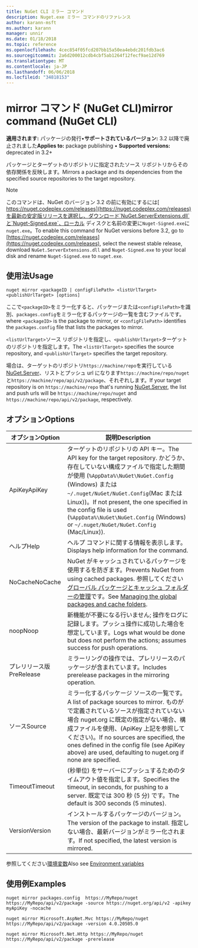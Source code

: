 ```yaml
---
title: NuGet CLI ミラー コマンド
description: Nuget.exe ミラー コマンドのリファレンス
author: karann-msft
ms.author: karann
manager: unnir
ms.date: 01/18/2018
ms.topic: reference
ms.openlocfilehash: 4cec854f05fcd207bb15a50ea4ebdc201fdb3ac6
ms.sourcegitcommit: 2a6d200012cdb4cbf5ab1264f12fecf9ae12d769
ms.translationtype: MT
ms.contentlocale: ja-JP
ms.lasthandoff: 06/06/2018
ms.locfileid: "34818153"
---
```

# <a name="mirror-command-nuget-cli"></a><span data-ttu-id="13eed-103">mirror コマンド (NuGet CLI)</span><span class="sxs-lookup"><span data-stu-id="13eed-103">mirror command (NuGet CLI)</span></span>

<span data-ttu-id="13eed-104">**適用されます:** パッケージの発行&bullet;**サポートされているバージョン:** 3.2 以降で廃止されました</span><span class="sxs-lookup"><span data-stu-id="13eed-104">**Applies to:** package publishing &bullet; **Supported versions:** deprecated in 3.2+</span></span>

<span data-ttu-id="13eed-105">パッケージとターゲットのリポジトリに指定されたソース リポジトリからその依存関係を反映します。</span><span class="sxs-lookup"><span data-stu-id="13eed-105">Mirrors a package and its dependencies from the specified source repositories to the target repository.</span></span>

> [!NOTE]
> <span data-ttu-id="13eed-106">このコマンドは、NuGet のバージョン 3.2 の前に有効にするには[ https://nuget.codeplex.com/releases](https://nuget.codeplex.com/releases)を最新の安定版リリースを選択し、ダウンロード`NuGet.ServerExtensions.dll`と`Nuget-Signed.exe`、ローカル ディスクと名前の変更に`Nuget-Signed.exe`に`nuget.exe`。</span><span class="sxs-lookup"><span data-stu-id="13eed-106">To enable this command for NuGet versions before 3.2, go to [https://nuget.codeplex.com/releases](https://nuget.codeplex.com/releases), select the newest stable release, download `NuGet.ServerExtensions.dll` and `Nuget-Signed.exe` to your local disk and rename `Nuget-Signed.exe` to `nuget.exe`.</span></span>

## <a name="usage"></a><span data-ttu-id="13eed-107">使用法</span><span class="sxs-lookup"><span data-stu-id="13eed-107">Usage</span></span>

```cli
nuget mirror <packageID | configFilePath> <listUrlTarget> <publishUrlTarget> [options]
```

<span data-ttu-id="13eed-108">ここで`<packageID>`をミラー化すると、パッケージまたは`<configFilePath>`を識別、`packages.config`をミラー化するパッケージの一覧を含むファイルです。</span><span class="sxs-lookup"><span data-stu-id="13eed-108">where `<packageID>` is the package to mirror, or `<configFilePath>` identifies the `packages.config` file that lists the packages to mirror.</span></span>

<span data-ttu-id="13eed-109">`<listUrlTarget>`ソース リポジトリを指定し、`<publishUrlTarget>`ターゲットのリポジトリを指定します。</span><span class="sxs-lookup"><span data-stu-id="13eed-109">The `<listUrlTarget>` specifies the source repository, and `<publishUrlTarget>` specifies the target repository.</span></span>

<span data-ttu-id="13eed-110">場合は、ターゲットのリポジトリ`https://machine/repo`を実行している[NuGet.Server](../hosting-packages/nuget-server.md)、リストとプッシュ url になります`https://machine/repo/nuget`と`https://machine/repo/api/v2/package`、それぞれします。</span><span class="sxs-lookup"><span data-stu-id="13eed-110">If your target repository is on `https://machine/repo` that's running [NuGet.Server](../hosting-packages/nuget-server.md), the list and push urls will be `https://machine/repo/nuget` and `https://machine/repo/api/v2/package`, respectively.</span></span>

## <a name="options"></a><span data-ttu-id="13eed-111">オプション</span><span class="sxs-lookup"><span data-stu-id="13eed-111">Options</span></span>

| <span data-ttu-id="13eed-112">オプション</span><span class="sxs-lookup"><span data-stu-id="13eed-112">Option</span></span> | <span data-ttu-id="13eed-113">説明</span><span class="sxs-lookup"><span data-stu-id="13eed-113">Description</span></span> |
| --- | --- |
| <span data-ttu-id="13eed-114">ApiKey</span><span class="sxs-lookup"><span data-stu-id="13eed-114">ApiKey</span></span> | <span data-ttu-id="13eed-115">ターゲットのリポジトリの API キー。</span><span class="sxs-lookup"><span data-stu-id="13eed-115">The API key for the target repository.</span></span> <span data-ttu-id="13eed-116">かどうか、存在していない構成ファイルで指定した期間が使用 (`%AppData%\NuGet\NuGet.Config` (Windows) または`~/.nuget/NuGet/NuGet.Config`(Mac または Linux))。</span><span class="sxs-lookup"><span data-stu-id="13eed-116">If not present,  the one specified in the config file is used (`%AppData%\NuGet\NuGet.Config` (Windows) or `~/.nuget/NuGet/NuGet.Config` (Mac/Linux)).</span></span> |
| <span data-ttu-id="13eed-117">ヘルプ</span><span class="sxs-lookup"><span data-stu-id="13eed-117">Help</span></span> | <span data-ttu-id="13eed-118">ヘルプ コマンドに関する情報を表示します。</span><span class="sxs-lookup"><span data-stu-id="13eed-118">Displays help information for the command.</span></span> |
| <span data-ttu-id="13eed-119">NoCache</span><span class="sxs-lookup"><span data-stu-id="13eed-119">NoCache</span></span> | <span data-ttu-id="13eed-120">NuGet がキャッシュされているパッケージを使用するを防ぎます。</span><span class="sxs-lookup"><span data-stu-id="13eed-120">Prevents NuGet from using cached packages.</span></span> <span data-ttu-id="13eed-121">参照してください[グローバル パッケージとキャッシュ フォルダーの管理](../consume-packages/managing-the-global-packages-and-cache-folders.md)です。</span><span class="sxs-lookup"><span data-stu-id="13eed-121">See [Managing the global packages and cache folders](../consume-packages/managing-the-global-packages-and-cache-folders.md).</span></span> |
| <span data-ttu-id="13eed-122">noop</span><span class="sxs-lookup"><span data-stu-id="13eed-122">Noop</span></span> | <span data-ttu-id="13eed-123">新機能が不要になる行いません; 操作をログに記録します。プッシュ操作に成功した場合を想定しています。</span><span class="sxs-lookup"><span data-stu-id="13eed-123">Logs what would be done but does not perform the actions; assumes success for push operations.</span></span> |
| <span data-ttu-id="13eed-124">プレリリース版</span><span class="sxs-lookup"><span data-stu-id="13eed-124">PreRelease</span></span> | <span data-ttu-id="13eed-125">ミラーリングの操作では、プレリリースのパッケージが含まれています。</span><span class="sxs-lookup"><span data-stu-id="13eed-125">Includes prerelease packages in the mirroring operation.</span></span> |
| <span data-ttu-id="13eed-126">ソース</span><span class="sxs-lookup"><span data-stu-id="13eed-126">Source</span></span> | <span data-ttu-id="13eed-127">ミラー化するパッケージ ソースの一覧です。</span><span class="sxs-lookup"><span data-stu-id="13eed-127">A list of package sources to mirror.</span></span> <span data-ttu-id="13eed-128">ものがで定義されているソースが指定されていない場合 nuget.org に既定の指定がない場合、構成ファイルを使用、(ApiKey 上記を参照してください)。</span><span class="sxs-lookup"><span data-stu-id="13eed-128">If no sources are specified, the ones defined in the config file (see ApiKey above) are used, defaulting to nuget.org if none are specified.</span></span> |
| <span data-ttu-id="13eed-129">Timeout</span><span class="sxs-lookup"><span data-stu-id="13eed-129">Timeout</span></span> | <span data-ttu-id="13eed-130">(秒単位) をサーバーにプッシュするためのタイムアウト値を指定します。</span><span class="sxs-lookup"><span data-stu-id="13eed-130">Specifies the timeout, in seconds, for pushing to a server.</span></span> <span data-ttu-id="13eed-131">既定では 300 秒 (5 分) です。</span><span class="sxs-lookup"><span data-stu-id="13eed-131">The default is 300 seconds (5 minutes).</span></span> |
| <span data-ttu-id="13eed-132">Version</span><span class="sxs-lookup"><span data-stu-id="13eed-132">Version</span></span> | <span data-ttu-id="13eed-133">インストールするパッケージのバージョン。</span><span class="sxs-lookup"><span data-stu-id="13eed-133">The version of the package to install.</span></span> <span data-ttu-id="13eed-134">指定しない場合、最新バージョンがミラー化されます。</span><span class="sxs-lookup"><span data-stu-id="13eed-134">If not specified, the latest version is mirrored.</span></span> |

<span data-ttu-id="13eed-135">参照してください[環境変数](cli-ref-environment-variables.md)</span><span class="sxs-lookup"><span data-stu-id="13eed-135">Also see [Environment variables](cli-ref-environment-variables.md)</span></span>

## <a name="examples"></a><span data-ttu-id="13eed-136">使用例</span><span class="sxs-lookup"><span data-stu-id="13eed-136">Examples</span></span>

```cli
nuget mirror packages.config  https://MyRepo/nuget https://MyRepo/api/v2/package -source https://nuget.org/api/v2 -apikey myApiKey -nocache

nuget mirror Microsoft.AspNet.Mvc https://MyRepo/nuget https://MyRepo/api/v2/package -version 4.0.20505.0

nuget mirror Microsoft.Net.Http https://MyRepo/nuget https://MyRepo/api/v2/package -prerelease
```
